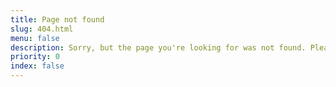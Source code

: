 ```yaml
---
title: Page not found
slug: 404.html
menu: false
description: Sorry, but the page you're looking for was not found. Please use the menus or tags.
priority: 0
index: false
---
```

